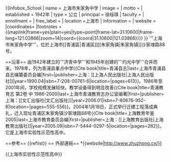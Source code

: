 {{Infobox_School
| name = 上海市朱家角中学
| image = 
| motto = 
| established = 1942年
| type = 公立
| principal = 徐绥琪
| faculty = 
| enrollment = 
| free_label = 
| location =上海市
| information = 
| website = 
|coordinates=
|footnotes  = {{maplink|frame=yes|plain=yes|type=point|frame-lat=31.10600|frame-long=121.03866|zoom=14|coord={{coord|31.10600|121.03866}}}}
}}
'''上海市朱家角中学'''，位於上海市[[青浦區|青浦區]][[朱家角镇|朱家角镇]]沙家埭路88号。

==沿革==
由1942年建立的'''济青中学'''和1945年创建的'''约光中学'''合并而来。1978年，列为青浦县重点中学<ref>{{Cite book|title=青浦县志|last=上海市青浦县县志编纂委员会编|first=|publisher=上海：[[上海人民出版社|上海人民出版社]]|year=1990.04|isbn=7-208-00761-6|location=|pages=613}}</ref>。1986年至2001年间，学校规模发展较快，教学设备得到明显改善<ref>{{Cite book|title=青浦教育志 第2卷 中 1986-2000|last=上海市青浦教育志办公室编著|first=|publisher=上海：[[文汇出版社|文汇出版社]]|year=2006.01|isbn=7-80676-952-8|location=|pages=555-556}}</ref>。2004年1月18日，正式举行迁建工程落成典礼，迁入现址青浦区朱家角镇沙家埭路88号<ref>{{Cite book|title=上海教育年鉴 2005|last=上海市教育委员会编|first=|publisher=上海：[[上海教育出版社|上海教育出版社]]|year=2005.09|isbn=7-5444-0297-5|location=|pages=282}}</ref>。它是上海市实验性示范性高中。

==参考==
{{reflist}}
== 外部連結==
*{{website|http://www.zhuzhong.cn/}}

{{上海市实验性示范性高中}}